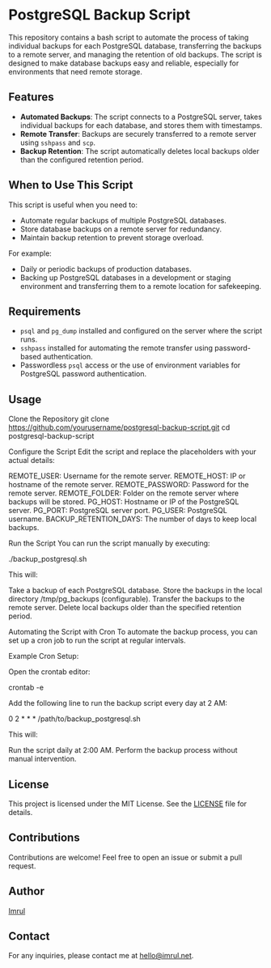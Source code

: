 # PostgreSQL Backup Script

This repository contains a bash script to automate the process of taking individual backups for each PostgreSQL database, transferring the backups to a remote server, and managing the retention of old backups. The script is designed to make database backups easy and reliable, especially for environments that need remote storage.

## Features

- **Automated Backups**: The script connects to a PostgreSQL server, takes individual backups for each database, and stores them with timestamps.
- **Remote Transfer**: Backups are securely transferred to a remote server using `sshpass` and `scp`.
- **Backup Retention**: The script automatically deletes local backups older than the configured retention period.

## When to Use This Script

This script is useful when you need to:
- Automate regular backups of multiple PostgreSQL databases.
- Store database backups on a remote server for redundancy.
- Maintain backup retention to prevent storage overload.

For example:
- Daily or periodic backups of production databases.
- Backing up PostgreSQL databases in a development or staging environment and transferring them to a remote location for safekeeping.

## Requirements

- `psql` and `pg_dump` installed and configured on the server where the script runs.
- `sshpass` installed for automating the remote transfer using password-based authentication.
- Passwordless `psql` access or the use of environment variables for PostgreSQL password authentication.

## Usage

Clone the Repository
git clone https://github.com/yourusername/postgresql-backup-script.git cd postgresql-backup-script

Configure the Script
Edit the script and replace the placeholders with your actual details:

REMOTE_USER: Username for the remote server. REMOTE_HOST: IP or hostname of the remote server. REMOTE_PASSWORD: Password for the remote server. REMOTE_FOLDER: Folder on the remote server where backups will be stored. PG_HOST: Hostname or IP of the PostgreSQL server. PG_PORT: PostgreSQL server port. PG_USER: PostgreSQL username. BACKUP_RETENTION_DAYS: The number of days to keep local backups.

Run the Script
You can run the script manually by executing:

./backup_postgresql.sh

This will:

Take a backup of each PostgreSQL database. Store the backups in the local directory /tmp/pg_backups (configurable). Transfer the backups to the remote server. Delete local backups older than the specified retention period.

Automating the Script with Cron
To automate the backup process, you can set up a cron job to run the script at regular intervals.

Example Cron Setup:

Open the crontab editor:

crontab -e

Add the following line to run the backup script every day at 2 AM:

0 2 * * * /path/to/backup_postgresql.sh

This will:

Run the script daily at 2:00 AM. Perform the backup process without manual intervention.


## License

This project is licensed under the MIT License. See the [LICENSE](LICENSE) file for details.

## Contributions

Contributions are welcome! Feel free to open an issue or submit a pull request.

## Author

[Imrul](https://imrul.net)

## Contact

For any inquiries, please contact me at [hello@imrul.net](mailto:hello@imrul.net).
